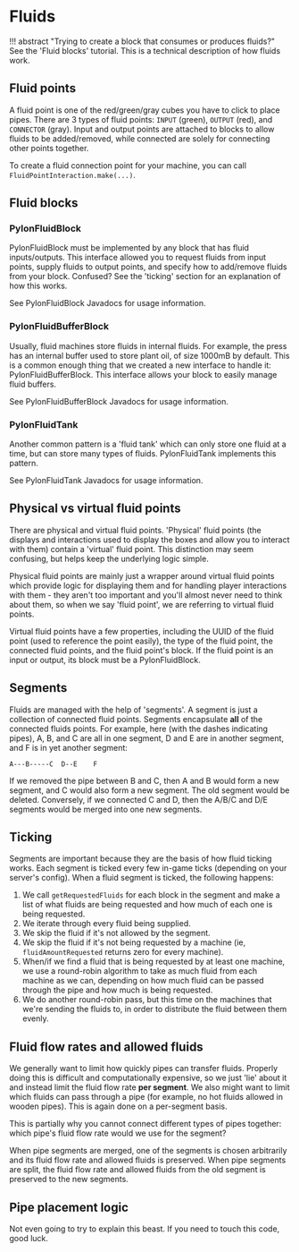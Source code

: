 # Fluids

!!! abstract "Trying to create a block that consumes or produces fluids?"
    See the 'Fluid blocks' tutorial. This is a technical description of how fluids work.

## Fluid points

A fluid point is one of the red/green/gray cubes you have to click to place pipes. There are 3 types of fluid points: `INPUT` (green), `OUTPUT` (red), and `CONNECTOR` (gray). Input and output points are attached to blocks to allow fluids to be added/removed, while connected are solely for connecting other points together.

To create a fluid connection point for your machine, you can call `FluidPointInteraction.make(...)`.

## Fluid blocks

### PylonFluidBlock

PylonFluidBlock must be implemented by any block that has fluid inputs/outputs. This interface allowed you to request fluids from input points, supply fluids to output points, and specify how to add/remove fluids from your block. Confused? See the 'ticking' section for an explanation of how this works.

See PylonFluidBlock Javadocs for usage information.

### PylonFluidBufferBlock

Usually, fluid machines store fluids in internal fluids. For example, the press has an internal buffer used to store plant oil, of size 1000mB by default. This is a common enough thing that we created a new interface to handle it: PylonFluidBufferBlock. This interface allows your block to easily manage fluid buffers.

See PylonFluidBufferBlock Javadocs for usage information.

### PylonFluidTank

Another common pattern is a 'fluid tank' which can only store one fluid at a time, but can store many types of fluids. PylonFluidTank implements this pattern.

See PylonFluidTank Javadocs for usage information.

## Physical vs virtual fluid points

There are physical and virtual fluid points. 'Physical' fluid points (the displays and interactions used to display the boxes and allow you to interact with them) contain a 'virtual' fluid point. This distinction may seem confusing, but helps keep the underlying logic simple. 

Physical fluid points are mainly just a wrapper around virtual fluid points which provide logic for displaying them and for handling player interactions with them - they aren't too important and you'll almost never need to think about them, so when we say 'fluid point', we are referring to virtual fluid points. 

Virtual fluid points have a few properties, including the UUID of the fluid point (used to reference the point easily), the type of the fluid point, the connected fluid points, and the fluid point's block. If the fluid point is an input or output, its block must be a PylonFluidBlock.

## Segments

Fluids are managed with the help of 'segments'. A segment is just a collection of connected fluid points. Segments encapsulate **all** of the connected fluids points. For example, here (with the dashes indicating pipes), A, B, and C are all in one segment, D and E are in another segment, and F is in yet another segment:
```
A---B-----C  D--E    F
```

If we removed the pipe between B and C, then A and B would form a new segment, and C would also form a new segment. The old segment would be deleted. Conversely, if we connected C and D, then the A/B/C and D/E segments would be merged into one new segments.

## Ticking

Segments are important because they are the basis of how fluid ticking works. Each segment is ticked every few in-game ticks (depending on your server's config). When a fluid segment is ticked, the following happens:

1. We call `getRequestedFluids` for each block in the segment and make a list of what fluids are being requested and how much of each one is being requested.
2. We iterate through every fluid being supplied.
3. We skip the fluid if it's not allowed by the segment.
4. We skip the fluid if it's not being requested by a machine (ie, `fluidAmountRequested` returns zero for every machine).
5. When/if we find a fluid that is being requested by at least one machine, we use a round-robin algorithm to take as much fluid from each machine as we can, depending on how much fluid can be passed through the pipe and how much is being requested.
6. We do another round-robin pass, but this time on the machines that we're sending the fluids to, in order to distribute the fluid between them evenly.

## Fluid flow rates and allowed fluids

We generally want to limit how quickly pipes can transfer fluids. Properly doing this is difficult and computationally expensive, so we just 'lie' about it and instead limit the fluid flow rate **per segment**. We also might want to limit which fluids can pass through a pipe (for example, no hot fluids allowed in wooden pipes). This is again done on a per-segment basis.

This is partially why you cannot connect different types of pipes together: which pipe's fluid flow rate would we use for the segment?

When pipe segments are merged, one of the segments is chosen arbitrarily and its fluid flow rate and allowed fluids is preserved. When pipe segments are split, the fluid flow rate and allowed fluids from the old segment is preserved to the new segments.

## Pipe placement logic

Not even going to try to explain this beast. If you need to touch this code, good luck.

